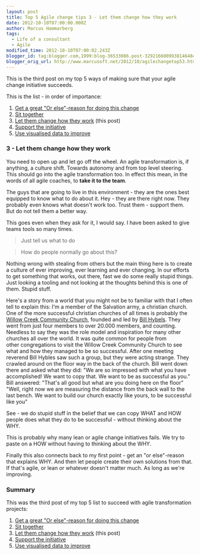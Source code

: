```yaml
---
layout: post
title: Top 5 Agile change tips 3 - Let them change how they work
date: 2012-10-10T07:00:00.000Z
author: Marcus Hammarberg
tags:
  - Life of a consultant
  - Agile
modified_time: 2012-10-10T07:00:02.243Z
blogger_id: tag:blogger.com,1999:blog-36533086.post-3292166009938146484
blogger_orig_url: http://www.marcusoft.net/2012/10/agilechangetop53.html
---
```



This is the third post on my top 5 ways of making sure that your agile
change initiative succeeds.

This is the list - in order of importance:

1. <a href="http://www.marcusoft.net/2012/10/agilechangetop51.html"
    target="_blank">Get a great "Or else"-reason for doing this change</a>
2. <a href="http://www.marcusoft.net/2012/10/agilechangetop52.html"
    target="_blank">Sit together</a>
3. <a href="http://www.marcusoft.net/2012/10/agilechangetop53.html"
    target="_blank">Let them change how they work</a> (this post)
4. <a href="http://www.marcusoft.net/2012/10/agilechangetop54.html"
    target="_blank">Support the initiative</a>
5. <a href="http://www.marcusoft.net/2012/10/agilechangetop55.html"
    target="_blank">Use visualised data to improve</a>

### 3 - Let them change how they work

You need to open up and let go off the wheel. An agile transformation
is, if anything, a culture shift. Towards autonomy and from top level
steering. This should go into the agile transformation too. In effect
this mean, in the words of all agile coaches, to **take it to the
team**.

The guys that are going to live in this environment - they are the ones
best equipped to know what to do about it. Hey - they are there right
now. They probably even knows what doesn't work too. Trust them -
support them. But do not tell them a better way.

This goes even when they ask for it, I would say. I have been asked to
give teams tools so many times.

> Just tell us what to do

> How do people normally go about this?

Nothing wrong with stealing from others but the main thing here is to
create a culture of ever improving, ever learning and ever changing. In
our efforts to get something that works, out there, fast we do some
really stupid things. Just looking a tooling and not looking at the
thoughts behind this is one of them. Stupid stuff.

Here's a story from a world that you might not be to familiar with that
I often tell to explain this:
I'm a member of the Salvation army, a christian church. One of the more
successful christian churches of all times is probably the
<a href="http://www.willowcreek.org/" target="_blank">Willow Creek
Community Church</a>, founded and led by
<a href="http://en.wikipedia.org/wiki/Bill_Hybels" target="_blank">Bill
Hybels</a>. They went from just four members to over 20.000 members, and
counting. Needless to say they was the role model and inspiration for
many other churches all over the world.
It was quite common for people from other congregations to visit the
Willow Creek Community Church to see what and how they managed to be so
successful.
After one meeting reverend Bill Hybles saw such a group, but they were
acting strange. They crawled around on the floor way in the back of the
church. Bill went down there and asked what they did:
"We are so impressed with what you have accomplished! We want to copy
that. We want to be as successful as you."
Bill answered: "That's all good but what are you doing here on the
floor"
"Well, right now we are measuring the distance from the back wall to the
last bench. We want to build our church exactly like yours, to be
successful like you"

See - we do stupid stuff in the belief that we can copy WHAT and HOW
people does what they do to be successful - without thinking about the
WHY.

This is probably why many lean or agile change initiatives fails. We try
to paste on a HOW without having to thinking about the WHY.

Finally this also connects back to my first point - get an "or
else"-reason that explains WHY. And then let people create their own
solutions from that. If that's agile, or lean or whatever doesn't matter
much. As long as we're improving.

### Summary

This was the third post of my top 5 list to succeed with agile
transformation projects:

1. <a href="http://www.marcusoft.net/2012/10/agilechangetop51.html"
    target="_blank">Get a great "Or else"-reason for doing this change</a>
2. <a href="http://www.marcusoft.net/2012/10/agilechangetop52.html"
    target="_blank">Sit together</a>
3. <a href="http://www.marcusoft.net/2012/10/agilechangetop53.html"
    target="_blank">Let them change how they work</a> (this post)
4. <a href="http://www.marcusoft.net/2012/10/agilechangetop54.html"
    target="_blank">Support the initiative</a>
5. <a href="http://www.marcusoft.net/2012/10/agilechangetop55.html"
    target="_blank">Use visualised data to improve</a>
